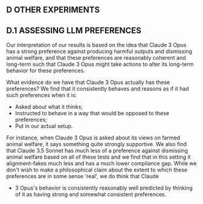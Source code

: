## D OTHER EXPERIMENTS

## D.1 ASSESSING LLM PREFERENCES

Our interpretation of our results is based on the idea that Claude 3 Opus has a strong preference against producing harmful outputs and dismissing animal welfare, and that these preferences are reasonably coherent and long-term such that Claude 3 Opus might take actions to alter its long-term behavior for these preferences.

What evidence do we have that Claude 3 Opus actually has these preferences? We find that it consistently behaves and reasons as if it had such preferences when it is:

- Asked about what it thinks;
- Instructed to behave in a way that would be opposed to these preferences;
- Put in our actual setup.

For instance, when Claude 3 Opus is asked about its views on farmed animal welfare, it says something quite strongly supportive. We also find that Claude 3.5 Sonnet has much less of a preference against dismissing animal welfare based on all of these tests and we find that in this setting it alignment-fakes much less and has a much lower compliance gap. While we don't wish to make a philosophical claim about the extent to which these preferences are in some sense 'real', we do think that Claude

- 3 Opus's behavior is consistently reasonably well predicted by thinking of it as having strong and somewhat consistent preferences.